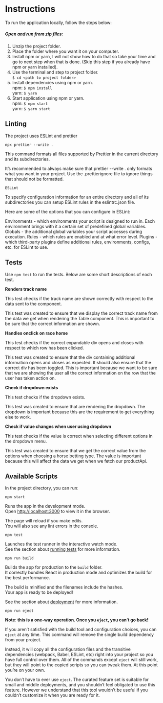 # Instructions

To run the application locally, follow the steps below:

##### Open and run from zip files:

1. Unzip the project folder.
2. Place the folder where you want it on your computer.
3. Install npm or yarn, I will not show how to do that so take your time and go to next step when that is done. (Skip this step if you already have npm or yarn installed).
4. Use the terminal and step to project folder.<br />
   `$ cd <path to project folder>`
5. Install dependencies using npm or yarn.<br />
   npm: `$ npm install`<br />
   yarn: `$ yarn`
6. Start application using npm or yarn.<br />
   npm: `$ npm start`<br />
   yarn: `$ yarn start`

## Linting

The project uses ESLint and prettier

`npx prettier --write .`

This command formats all files supported by Prettier in the current directory and its subdirectories.

It’s recommended to always make sure that prettier --write . only formats what you want in your project. Use the .prettierignore file to ignore things that should not be formatted.

`ESLint`

To specify configuration information for an entire directory and all of its subdirectories you can setup ESLint rules in the eslintrc.json file.

Here are some of the options that you can configure in ESLint:

Environments - which environments your script is designed to run in. Each environment brings with it a certain set of predefined global variables.
Globals - the additional global variables your script accesses during execution.
Rules - which rules are enabled and at what error level.
Plugins - which third-party plugins define additional rules, environments, configs, etc. for ESLint to use.

## Tests

Use `npm test` to run the tests. Below are some short descriptions of each test.

**Renders track name**

This test checks if the track name are shown correctly with respect to the data sent to the component.

This test was created to ensure that we display the correct track name from the data we get when rendering the Table component. This is important to be sure that the correct information are shown.

**Handles onclick on race horse**

This test checks if the correct expandable div opens and closes with respect to which row has been clicked.

This test was created to ensure that the div containing additional information opens and closes as expected. It should also ensure that the correct div has been toggled. This is important because we want to be sure that we are showing the user all the correct information on the row that the user has taken action on.

**Check if dropdown exists**

This test checks if the dropdown exists.

This test was created to ensure that are rendering the dropdown. The dropdown is important because this are the requirement to get everything else to work.

**Check if value changes when user using dropdown**

This test checks if the value is correct when selecting different options in the dropdown menu.

This test was created to ensure that we get the correct value from the options when choosing a horse betting type. The value is important because this will affect the data we get when we fetch our productApi.

## Available Scripts

In the project directory, you can run:

`npm start`

Runs the app in the development mode.\
Open [http://localhost:3000](http://localhost:3000) to view it in the browser.

The page will reload if you make edits.\
You will also see any lint errors in the console.

`npm test`

Launches the test runner in the interactive watch mode.\
See the section about [running tests](https://facebook.github.io/create-react-app/docs/running-tests) for more information.

`npm run build`

Builds the app for production to the `build` folder.\
It correctly bundles React in production mode and optimizes the build for the best performance.

The build is minified and the filenames include the hashes.\
Your app is ready to be deployed!

See the section about [deployment](https://facebook.github.io/create-react-app/docs/deployment) for more information.

`npm run eject`

**Note: this is a one-way operation. Once you `eject`, you can’t go back!**

If you aren’t satisfied with the build tool and configuration choices, you can `eject` at any time. This command will remove the single build dependency from your project.

Instead, it will copy all the configuration files and the transitive dependencies (webpack, Babel, ESLint, etc) right into your project so you have full control over them. All of the commands except `eject` will still work, but they will point to the copied scripts so you can tweak them. At this point you’re on your own.

You don’t have to ever use `eject`. The curated feature set is suitable for small and middle deployments, and you shouldn’t feel obligated to use this feature. However we understand that this tool wouldn’t be useful if you couldn’t customize it when you are ready for it.
